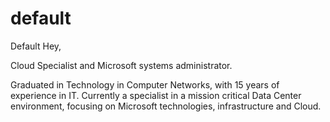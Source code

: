 # default
Default
Hey,

Cloud Specialist and Microsoft systems administrator.

Graduated in Technology in Computer Networks, with 15 years of experience in IT. Currently a specialist in a mission critical Data Center environment, 
focusing on Microsoft technologies, infrastructure and Cloud.
